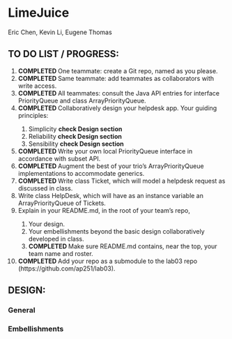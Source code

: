 # LimeJuice
<p> Eric Chen, Kevin Li, Eugene Thomas </p>

<h2> TO DO LIST / PROGRESS: </h2>
<ol> 
<li> <b> COMPLETED </b> One teammate: create a Git repo, named as you please. </li>
<li> <b> COMPLETED </b> Same teammate: add teammates as collaborators with write access. </li>
<li> <b> COMPLETED </b> All teammates: consult the Java API entries for interface PriorityQueue and class ArrayPriorityQueue. </li>
<li> <b> COMPLETED </b> Collaboratively design your helpdesk app. Your guiding principles: </li>
  <ol>
  <li> Simplicity <b> check Design section </b> </li>
  <li> Reliability <b> check Design section </b> </li>
  <li> Sensibility <b> check Design section </b> </li>
  </ol>
<li> <b> COMPLETED </b> Write your own local PriorityQueue interface in accordance with subset API. </li>
<li> <b> COMPLETED </b> Augment the best of your trio’s ArrayPriorityQueue implementations to accommodate generics. </li>
<li> <b> COMPLETED </b> Write class Ticket, which will model a helpdesk request as discussed in class. </li>
<li> Write class HelpDesk, which will have as an instance variable an ArrayPriorityQueue of Tickets. </li>
<li> Explain in your README.md, in the root of your team’s repo, </li>
  <ol> 
  <li> Your design. </li>
  <li> Your embellishments beyond the basic design collaboratively developed in class. </li>
  <li> <b> COMPLETED </b> Make sure README.md contains, near the top, your team name and roster. </li>
  </ol>
<li> <b> COMPLETED </b> Add your repo as a submodule to the lab03 repo (https://github.com/ap251/lab03). </li>
</ol>

<h2> DESIGN: </h2>
<h3> General </h3>
<h3> Embellishments </h3>
